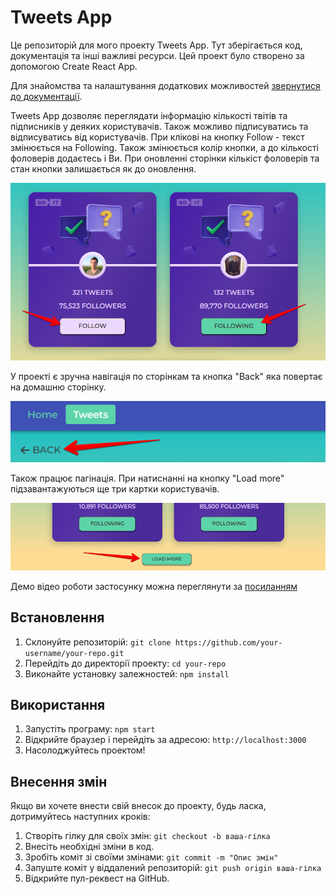 # Tweets App

Це репозиторій для мого проекту Tweets App. Тут зберігається код, документація
та інші важливі ресурси. Цей проект було створено за допомогою Create React App.

Для знайомства та налаштування додаткових можливостей
[звернутися до документації](https://facebook.github.io/create-react-app/docs/getting-started).

Tweets App дозволяє переглядати інформацію кількості твітів та підписників у
деяких користувачів. Також можливо підписуватись та відписуватись від
користувачів. При клікові на кнопку Follow - текст змінюється на Following.
Також змінюється колір кнопки, а до кількості фоловерів додаєтесь і Ви. При
оновленні сторінки кількіст фоловерів та стан кнопки залишається як до
оновлення.

![Button 'Followin' & 'Follow'](./assets/button_Following.png)

У проекті є зручна навігація по сторінкам та кнопка "Back" яка повертає на
домашню сторінку.

![Button 'Back'](./assets/button_Back.png)

Також працює пагінація. При натиснанні на кнопку "Load more" підзавантажуються
ще три картки користувачів.

![Button 'Load more'](./assets/button_Load_more.png)

Демо відео роботи застосунку можна переглянути за
[посиланням](https://monosnap.com/file/6w9RmNlXWSICyQLMu6BhJZirBsHldX)

## Встановлення

1. Склонуйте репозиторій:
   `git clone https://github.com/your-username/your-repo.git`
2. Перейдіть до директорії проекту: `cd your-repo`
3. Виконайте установку залежностей: `npm install`

## Використання

1. Запустіть програму: `npm start`
2. Відкрийте браузер і перейдіть за адресою: `http://localhost:3000`
3. Насолоджуйтесь проектом!

## Внесення змін

Якщо ви хочете внести свій внесок до проекту, будь ласка, дотримуйтесь наступних
кроків:

1. Створіть гілку для своїх змін: `git checkout -b ваша-гілка`
2. Внесіть необхідні зміни в код.
3. Зробіть коміт зі своїми змінами: `git commit -m "Опис змін"`
4. Запуште коміт у віддалений репозиторій: `git push origin ваша-гілка`
5. Відкрийте пул-реквест на GitHub.
